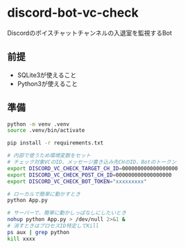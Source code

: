 # discord-bot-vc-check
Discordのボイスチャットチャンネルの入退室を監視するBot


## 前提
 - SQLite3が使えること
 - Python3が使えること


## 準備
```sh
python -m venv .venv
source .venv/bin/activate
```

```sh
pip install -r requirements.txt
```

```sh
# 内部で使うため環境変数をセット
# チェック対象VCのID、メッセージ書き込み先CHのID、Botのトークン
export DISCORD_VC_CHECK_TARGET_CH_ID=000000000000000000
export DISCORD_VC_CHECK_POST_CH_ID=000000000000000000
export DISCORD_VC_CHECK_BOT_TOKEN="xxxxxxxxx"
```

```sh
# ローカルで簡単に動かすとき
python App.py

# サーバーで、簡単に動かしっぱなしにしたいとき
nohup python App.py > /dev/null 2>&1 &
# 消すときはプロセスID特定してKill
ps aux | grep python
kill xxxx
```

